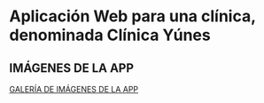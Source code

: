 # Aplicación Web para una clínica, denominada Clínica Yúnes

IMÁGENES DE LA APP
-----------------------------------------------------------------------------------------------------------------------------------------------------------------------------------------
[GALERÍA DE IMÁGENES DE LA APP](https://imgur.com/gallery/app-cl-nica-kpeVOnY) 

